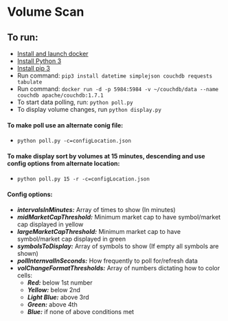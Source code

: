 # Volume Scan

## To run:
 * [Install and launch docker](https://docs.docker.com/install/)
 * [Install Python 3](https://www.python.org/downloads/)
 * [Install pip 3](https://stackoverflow.com/questions/6587507/how-to-install-pip-with-python-3)
 * Run command: `pip3 install datetime simplejson couchdb requests tabulate`
 * Run command: `docker run -d -p 5984:5984 -v ~/couchdb/data --name couchdb apache/couchdb:1.7.1`
 * To start data polling, run: `python poll.py`
 * To display volume changes, run `python display.py`

#### To make poll use an alternate conig file:
 * `python poll.py -c=configLocation.json`

#### To make display sort by volumes at 15 minutes, descending and use config options from alternate location:
 * `python poll.py 15 -r -c=configLocation.json`

#### Config options:
 * _**intervalsInMinutes:**_ Array of times to show (In minutes)
 * _**midMarketCapThreshold:**_ Minimum market cap to have symbol/market cap displayed in yellow
 * _**largeMarketCapThreshold:**_ Minimum market cap to have symbol/market cap displayed in green
 * _**symbolsToDisplay:**_ Array of symbols to show (If empty all symbols are shown)
 * _**pollInternvalInSeconds:**_ How frequently to poll for/refresh data
 * _**volChangeFormatThresholds:**_ Array of numbers dictating how to color cells:
    * _**Red:**_ below 1st number
    * _**Yellow:**_ below 2nd 
    * _**Light Blue:**_ above 3rd
    * _**Green:**_ above 4th
    * _**Blue:**_ if none of above conditions met








